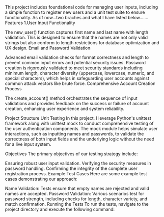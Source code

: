 This project includes foundational code for managing user inputs, including a simple function to register new users and a unit test suite to ensure functionality.
As of now...two braches and what I have listed below.......
Features
1.User Input Functionality

The new_user() function captures first name and last name with length validation. This is designed to ensure that the names are not only valid strings but also conform to length restrictions for database optimization and UX design. Email and Password Validation

Advanced email validation checks for format correctness and length to prevent common input errors and potential security issues. Password creation is rigorously validated to meet security standards including minimum length, character diversity (uppercase, lowercase, numeric, and special characters), which helps in safeguarding user accounts against common attack vectors like brute force. Comprehensive Account Creation Process

The create_account() method orchestrates the sequence of input validations and provides feedback on the success or failure of account creation, enhancing user experience and system reliability.

Project Structure
Unit Testing
In this project, I leverage Python's unittest framework along with unittest.mock to conduct comprehensive testing of the user authentication components. The mock module helps simulate user interactions, such as inputting names and passwords, to validate the correctness of both input fields and the underlying logic without the need for a live input system.

Objectives
The primary objectives of our testing strategy include:

Ensuring robust user input validation.
Verifying the security measures in password handling.
Confirming the integrity of the complete user registration process.
Example Test Cases
Here are some example test cases demonstrating our approach:

Name Validation: Tests ensure that empty names are rejected and valid names are accepted.
Password Validation: Various scenarios test for password strength, including checks for length, character variety, and match confirmation.
Running the Tests
To run the tests, navigate to the project directory and execute the following command:
